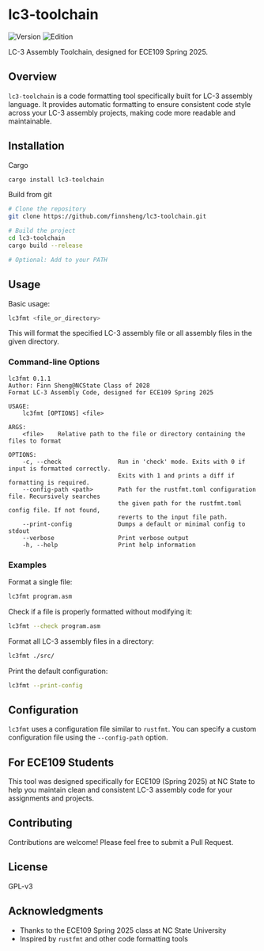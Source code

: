 # lc3-toolchain

![Version](https://img.shields.io/badge/version-0.1.1-blue)
![Edition](https://img.shields.io/badge/edition-2024-orange)

LC-3 Assembly Toolchain, designed for ECE109 Spring 2025.

## Overview

`lc3-toolchain` is a code formatting tool specifically built for LC-3 assembly language. It provides automatic formatting to ensure consistent code style across your LC-3 assembly projects, making code more readable and maintainable.

## Installation

Cargo
```bash
cargo install lc3-toolchain
```

Build from git
```bash
# Clone the repository
git clone https://github.com/finnsheng/lc3-toolchain.git

# Build the project
cd lc3-toolchain
cargo build --release

# Optional: Add to your PATH
```

## Usage

Basic usage:

```bash
lc3fmt <file_or_directory>
```

This will format the specified LC-3 assembly file or all assembly files in the given directory.

### Command-line Options

```
lc3fmt 0.1.1
Author: Finn Sheng@NCState Class of 2028
Format LC-3 Assembly Code, designed for ECE109 Spring 2025

USAGE:
    lc3fmt [OPTIONS] <file>

ARGS:
    <file>    Relative path to the file or directory containing the files to format

OPTIONS:
    -c, --check                Run in 'check' mode. Exits with 0 if input is formatted correctly.
                               Exits with 1 and prints a diff if formatting is required.
    --config-path <path>       Path for the rustfmt.toml configuration file. Recursively searches
                               the given path for the rustfmt.toml config file. If not found,
                               reverts to the input file path.
    --print-config             Dumps a default or minimal config to stdout
    --verbose                  Print verbose output
    -h, --help                 Print help information
```

### Examples

Format a single file:
```bash
lc3fmt program.asm
```

Check if a file is properly formatted without modifying it:
```bash
lc3fmt --check program.asm
```

Format all LC-3 assembly files in a directory:
```bash
lc3fmt ./src/
```

Print the default configuration:
```bash
lc3fmt --print-config
```

## Configuration

`lc3fmt` uses a configuration file similar to `rustfmt`. You can specify a custom configuration file using the `--config-path` option.

## For ECE109 Students

This tool was designed specifically for ECE109 (Spring 2025) at NC State to help you maintain clean and consistent LC-3 assembly code for your assignments and projects.

## Contributing

Contributions are welcome! Please feel free to submit a Pull Request.

## License

GPL-v3

## Acknowledgments

- Thanks to the ECE109 Spring 2025 class at NC State University
- Inspired by `rustfmt` and other code formatting tools